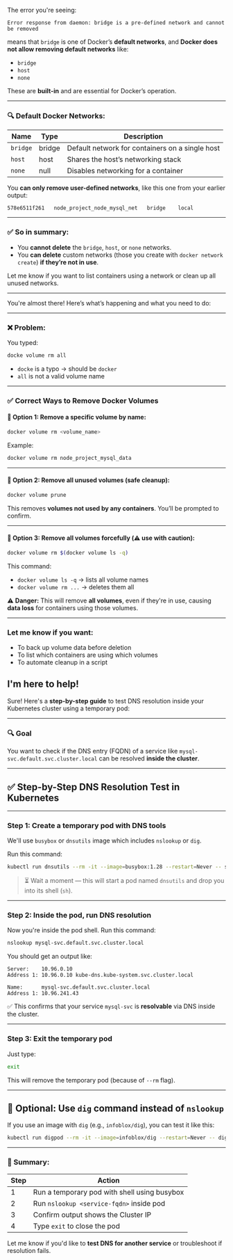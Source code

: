 The error you're seeing:

```
Error response from daemon: bridge is a pre-defined network and cannot be removed
```

means that `bridge` is one of Docker’s **default networks**, and **Docker does not allow removing default networks** like:

* `bridge`
* `host`
* `none`

These are **built-in** and are essential for Docker’s operation.

---

### 🔍 Default Docker Networks:

| Name     | Type   | Description                                     |
| -------- | ------ | ----------------------------------------------- |
| `bridge` | bridge | Default network for containers on a single host |
| `host`   | host   | Shares the host’s networking stack              |
| `none`   | null   | Disables networking for a container             |

You **can only remove user-defined networks**, like this one from your earlier output:

```
578e6511f261   node_project_node_mysql_net   bridge    local
```

---

### ✅ So in summary:

* You **cannot delete** the `bridge`, `host`, or `none` networks.
* You **can delete** custom networks (those you create with `docker network create`) **if they’re not in use**.

Let me know if you want to list containers using a network or clean up all unused networks.


--------------------------------------------
You're almost there! Here’s what’s happening and what you need to do:

---

### ❌ Problem:

You typed:

```bash
docke volume rm all
```

* `docke` is a typo → should be `docker`
* `all` is not a valid volume name

---

### ✅ Correct Ways to Remove Docker Volumes

#### 🔹 Option 1: Remove a **specific volume** by name:

```bash
docker volume rm <volume_name>
```

Example:

```bash
docker volume rm node_project_mysql_data
```

---

#### 🔹 Option 2: Remove **all unused volumes** (safe cleanup):

```bash
docker volume prune
```

This removes **volumes not used by any containers**.
You’ll be prompted to confirm.

---

#### 🔹 Option 3: Remove **all volumes forcefully** (⚠️ use with caution):

```bash
docker volume rm $(docker volume ls -q)
```

This command:

* `docker volume ls -q` → lists all volume names
* `docker volume rm ...` → deletes them all

⚠️ **Danger:** This will remove **all volumes**, even if they're in use, causing **data loss** for containers using those volumes.

---

### Let me know if you want:

* To back up volume data before deletion
* To list which containers are using which volumes
* To automate cleanup in a script

I'm here to help!
------------------------------------

Sure! Here's a **step-by-step guide** to test DNS resolution inside your Kubernetes cluster using a temporary pod:

---

### 🔍 **Goal**

You want to check if the DNS entry (FQDN) of a service like `mysql-svc.default.svc.cluster.local` can be resolved **inside the cluster**.

---

## ✅ Step-by-Step DNS Resolution Test in Kubernetes

---

### **Step 1: Create a temporary pod with DNS tools**

We'll use `busybox` or `dnsutils` image which includes `nslookup` or `dig`.

Run this command:

```bash
kubectl run dnsutils --rm -it --image=busybox:1.28 --restart=Never -- sh
```

> ⏳ Wait a moment — this will start a pod named `dnsutils` and drop you into its shell (`sh`).

---

### **Step 2: Inside the pod, run DNS resolution**

Now you're inside the pod shell. Run this command:

```bash
nslookup mysql-svc.default.svc.cluster.local
```

You should get an output like:

```
Server:    10.96.0.10
Address 1: 10.96.0.10 kube-dns.kube-system.svc.cluster.local

Name:      mysql-svc.default.svc.cluster.local
Address 1: 10.96.241.43
```

✅ This confirms that your service `mysql-svc` is **resolvable** via DNS inside the cluster.

---

### **Step 3: Exit the temporary pod**

Just type:

```bash
exit
```

This will remove the temporary pod (because of `--rm` flag).

---

## 🧪 Optional: Use `dig` command instead of `nslookup`

If you use an image with `dig` (e.g., `infoblox/dig`), you can test it like this:

```bash
kubectl run digpod --rm -it --image=infoblox/dig --restart=Never -- dig mysql-svc.default.svc.cluster.local
```

---

### 🔁 Summary:

| Step | Action                                       |
| ---- | -------------------------------------------- |
| 1    | Run a temporary pod with shell using busybox |
| 2    | Run `nslookup <service-fqdn>` inside pod     |
| 3    | Confirm output shows the Cluster IP          |
| 4    | Type `exit` to close the pod                 |

Let me know if you'd like to **test DNS for another service** or troubleshoot if resolution fails.

